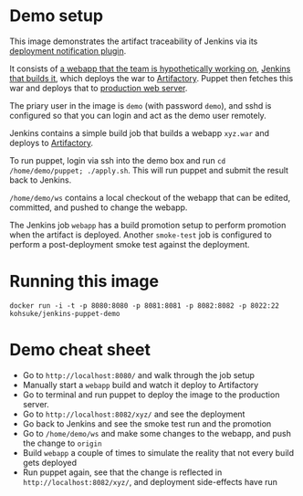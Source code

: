 # Demo setup

This image demonstrates the artifact traceability of Jenkins via its [deployment notification plugin](https://wiki.jenkins-ci.org/display/JENKINS/Deployment+Notification+Plugin).

It consists of [a webapp that the team is hypothetically working on](https://github.com/kohsuke/hello-world-webapp), [Jenkins that builds it](http://localhost:8080/), which deploys the war to [Artifactory](http://localhost:8081/artifactory/). Puppet then fetches this war and deploys that to [production web server](http://localhost:8082/xyz/).
 
The priary user in the image is `demo` (with password `demo`), and sshd is configured so that you can login and act as the demo user remotely.

Jenkins contains a simple build job that builds a webapp `xyz.war` and deploys to [Artifactory](http://localhost:8081/artifactory/libs-snapshot-local/org/kohsuke/test/xyz/1.0-SNAPSHOT/).

To run puppet, login via ssh into the demo box and run `cd /home/demo/puppet; ./apply.sh`. This will run puppet and submit the result back to Jenkins.

`/home/demo/ws` contains a local checkout of the webapp that can be edited, committed, and pushed to change the webapp.

The Jenkins job `webapp` has a build promotion setup to perform promotion when the artifact is deployed. Another `smoke-test` job is configured to perform a post-deployment smoke test against the deployment.



# Running this image

    docker run -i -t -p 8080:8080 -p 8081:8081 -p 8082:8082 -p 8022:22 kohsuke/jenkins-puppet-demo

# Demo cheat sheet

* Go to `http://localhost:8080/` and walk through the job setup
* Manually start a `webapp` build and watch it deploy to Artifactory
* Go to terminal and run puppet to deploy the image to the production server.
* Go to `http://localhost:8082/xyz/` and see the deployment
* Go back to Jenkins and see the smoke test run and the promotion
* Go to `/home/demo/ws` and make some changes to the webapp, and push the change to `origin`
* Build `webapp` a couple of times to simulate the reality that not every build gets deployed
* Run puppet again, see that the change is reflected in `http://localhost:8082/xyz/`, and deployment side-effects have run


